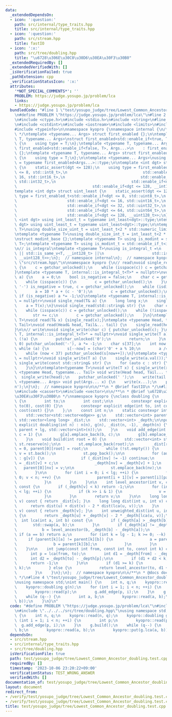 ```yaml
---
data:
  _extendedDependsOn:
  - icon: ':question:'
    path: src/internal/type_traits.hpp
    title: src/internal/type_traits.hpp
  - icon: ':question:'
    path: src/stream.hpp
    title: fastIO
  - icon: ':x:'
    path: src/tree/doubling.hpp
    title: "\u6728\u306E\u30C0\u30D6\u30EA\u30F3\u30B0"
  _extendedRequiredBy: []
  _extendedVerifiedWith: []
  _isVerificationFailed: true
  _pathExtension: cpp
  _verificationStatusIcon: ':x:'
  attributes:
    '*NOT_SPECIAL_COMMENTS*': ''
    PROBLEM: https://judge.yosupo.jp/problem/lca
    links:
    - https://judge.yosupo.jp/problem/lca
  bundledCode: "#line 1 \"test/yosupo_judge/tree/Lowest_Common_Ancestor_doubling.test.cpp\"\
    \n#define PROBLEM \"https://judge.yosupo.jp/problem/lca\"\n#line 2 \"src/stream.hpp\"\
    \n#include <ctype.h>\n#include <stdio.h>\n#include <string>\n#line 2 \"src/internal/type_traits.hpp\"\
    \n#include <cstdint>\n#include <iostream>\n#include <limits>\n#include <numeric>\n\
    #include <typeinfo>\n\nnamespace kyopro {\nnamespace internal {\n/*\n * @ref https://qiita.com/kazatsuyu/items/f8c3b304e7f8b35263d8\n\
    \ */\ntemplate <typename... Args> struct first_enabled {};\n\ntemplate <typename\
    \ T, typename... Args>\nstruct first_enabled<std::enable_if<true, T>, Args...>\
    \ {\n    using type = T;\n};\ntemplate <typename T, typename... Args>\nstruct\
    \ first_enabled<std::enable_if<false, T>, Args...>\n    : first_enabled<Args...>\
    \ {};\ntemplate <typename T, typename... Args> struct first_enabled<T, Args...>\
    \ {\n    using type = T;\n};\n\ntemplate <typename... Args>\nusing first_enabled_t\
    \ = typename first_enabled<Args...>::type;\n\ntemplate <int dgt> struct int_least\
    \ {\n    static_assert(dgt <= 128);\n    using type = first_enabled_t<std::enable_if<dgt\
    \ <= 8, std::int8_t>,\n                                 std::enable_if<dgt <=\
    \ 16, std::int16_t>,\n                                 std::enable_if<dgt <= 32,\
    \ std::int32_t>,\n                                 std::enable_if<dgt <= 64, std::int64_t>,\n\
    \                                 std::enable_if<dgt <= 128, __int128_t>>;\n};\n\
    template <int dgt> struct uint_least {\n    static_assert(dgt <= 128);\n    using\
    \ type = first_enabled_t<std::enable_if<dgt <= 8, std::uint8_t>,\n           \
    \                      std::enable_if<dgt <= 16, std::uint16_t>,\n           \
    \                      std::enable_if<dgt <= 32, std::uint32_t>,\n           \
    \                      std::enable_if<dgt <= 64, std::uint64_t>,\n           \
    \                      std::enable_if<dgt <= 128, __uint128_t>>;\n};\n\ntemplate\
    \ <int dgt> using int_least_t = typename int_least<dgt>::type;\ntemplate <int\
    \ dgt> using uint_least_t = typename uint_least<dgt>::type;\n\ntemplate <typename\
    \ T>\nusing double_size_uint_t = uint_least_t<2 * std::numeric_limits<T>::digits>;\n\
    \ntemplate <typename T>\nusing double_size_int_t = int_least_t<2 * std::numeric_limits<T>::digits>;\n\
    \nstruct modint_base {};\ntemplate <typename T> using is_modint = std::is_base_of<modint_base,\
    \ T>;\ntemplate <typename T> using is_modint_t = std::enable_if_t<is_modint<T>::value>;\n\
    \n// is_integral\ntemplate <typename T>\nusing is_integral_t =\n    std::enable_if_t<std::is_integral_v<T>\
    \ || std::is_same_v<T, __int128_t> ||\n                     std::is_same_v<T,\
    \ __uint128_t>>;\n};  // namespace internal\n};  // namespace kyopro\n#line 6\
    \ \"src/stream.hpp\"\n\nnamespace kyopro {\n// read\nvoid single_read(char& c)\
    \ {\n    c = getchar_unlocked();\n    while (isspace(c)) c = getchar_unlocked();\n\
    }\ntemplate <typename T, internal::is_integral_t<T>* = nullptr>\nvoid single_read(T&\
    \ a) {\n    a = 0;\n    bool is_negative = false;\n    char c = getchar_unlocked();\n\
    \    while (isspace(c)) {\n        c = getchar_unlocked();\n    }\n    if (c ==\
    \ '-') is_negative = true, c = getchar_unlocked();\n    while (isdigit(c)) {\n\
    \        a = 10 * a + (c - '0');\n        c = getchar_unlocked();\n    }\n   \
    \ if (is_negative) a *= -1;\n}\ntemplate <typename T, internal::is_modint_t<T>*\
    \ = nullptr>\nvoid single_read(T& a) {\n    long long x;\n    single_read(x);\n\
    \    a = T(x);\n}\nvoid single_read(std::string& str) {\n    char c = getchar_unlocked();\n\
    \    while (isspace(c)) c = getchar_unlocked();\n    while (!isspace(c)) {\n \
    \       str += c;\n        c = getchar_unlocked();\n    }\n}\ntemplate<typename\
    \ T>\nvoid read(T& x) {single_read(x);}\ntemplate <typename Head, typename...\
    \ Tail>\nvoid read(Head& head, Tail&... tail) {\n    single_read(head), read(tail...);\n\
    }\n\n// write\nvoid single_write(char c) { putchar_unlocked(c); }\ntemplate <typename\
    \ T, internal::is_integral_t<T>* = nullptr>\nvoid single_write(T a) {\n    if\
    \ (!a) {\n        putchar_unlocked('0');\n        return;\n    }\n    if (a <\
    \ 0) putchar_unlocked('-'), a *= -1;\n    char s[37];\n    int now = 37;\n   \
    \ while (a) {\n        s[--now] = (char)'0' + a % 10;\n        a /= 10;\n    }\n\
    \    while (now < 37) putchar_unlocked(s[now++]);\n}\ntemplate <typename T, internal::is_modint_t<T>*\
    \ = nullptr>\nvoid single_write(T a) {\n    single_write(a.val());\n}\n\nvoid\
    \ single_write(const std::string& str) {\n    for (auto c : str) {\n        putchar_unlocked(c);\n\
    \    }\n}\n\ntemplate<typename T>\nvoid write(T x) { single_write(x); }\ntemplate\
    \ <typename Head, typename... Tail> void write(Head head, Tail... tail) {\n  \
    \  single_write(head);\n    putchar_unlocked(' ');\n    write(tail...);\n}\ntemplate\
    \ <typename... Args> void put(Args... x) {\n    write(x...);\n    putchar_unlocked('\\\
    n');\n}\n};  // namespace kyopro\n\n/**\n * @brief fastIO\n */\n#line 2 \"src/tree/doubling.hpp\"\
    \n#include <cassert>\n#include <vector>\n\n/**\n * @brief \u6728\u306E\u30C0\u30D6\
    \u30EA\u30F3\u30B0\n */\nnamespace kyopro {\nclass doubling {\n    struct edge\
    \ {\n        int to;\n        int cost;\n\n        constexpr explicit edge() :\
    \ to(0), cost(0) {}\n        constexpr explicit edge(int to, int cost) : to(to),\
    \ cost(cost) {}\n    };\n    const int n;\n    static constexpr int lg = 21;\n\
    \    std::vector<std::vector<edge>> g;\n    std::vector<int> parent[lg];\n   \
    \ std::vector<long long> _dist;\n    std::vector<int> _depth;\n\npublic:\n   \
    \ explicit doubling(int n) : n(n), g(n), _dist(n, -1), _depth(n) {\n        std::fill(parent,\
    \ parent + lg, std::vector<int>(n));\n    }\n    void add_edge(int a, int b, int\
    \ c = 1) {\n        g[a].emplace_back(b, c);\n        g[b].emplace_back(a, c);\n\
    \    }\n    void build(int root = 0) {\n        std::vector<int> st;\n       \
    \ st.reserve(n);\n\n        st.emplace_back(root);\n        _dist[root] = 0, _depth[root]\
    \ = 0, parent[0][root] = root;\n        while (!st.empty()) {\n            int\
    \ v = st.back();\n            st.pop_back();\n\n            for (auto [nv, c]\
    \ : g[v]) {\n                if (_dist[nv] != -1) continue;\n                _dist[nv]\
    \ = _dist[v] + c;\n                _depth[nv] = _depth[v] + 1;\n             \
    \   parent[0][nv] = v;\n\n                st.emplace_back(nv);\n            }\n\
    \        }\n\n        for (int i = 0; i < lg; ++i) {\n            for (int v =\
    \ 0; v < n; ++v) {\n                parent[i + 1][v] = parent[i][parent[i][v]];\n\
    \            }\n        }\n    }\n\n    int level_ancestor(int v, const int k)\
    \ const {\n        if (_depth[v] < k) return -1;\n\n        for (int i = 0; i\
    \ < lg; ++i) {\n            if (k >> i & 1) {\n                v = parent[i][v];\n\
    \            }\n        }\n        return v;\n    }\n\n    long long dist(int\
    \ v) const { return _dist[v]; }\n    long long dist(int u, int v) const {\n  \
    \      return dist(u) + dist(v) - 2 * dist(lca(u, v));\n    }\n    int depth(int\
    \ v) const { return _depth[v]; }\n    int unweighted_dist(int u, int v) const\
    \ {\n        return _depth[u] + _depth[v] - 2 * _depth[lca(u, v)];\n    }\n  \
    \  int lca(int a, int b) const {\n        if (_depth[a] > _depth[b]) {\n     \
    \       std::swap(a, b);\n        }\n        if (_depth[a] != _depth[b]) {\n \
    \           b = level_ancestor(b, _depth[b] - _depth[a]);\n        }\n       \
    \ if (a == b) return a;\n        for (int k = lg - 1; k >= 0; --k) {\n       \
    \     if (parent[k][a] != parent[k][b]) {\n                a = parent[k][a];\n\
    \                b = parent[k][b];\n            }\n        }\n        return parent[0][a];\n\
    \    }\n\n    int jump(const int from, const int to, const int k) const {\n  \
    \      int p = lca(from, to);\n        int d1 = _depth[from] - _depth[p];\n  \
    \      int d2 = _depth[to] - _depth[p];\n\n        if (d1 + d2 < k) {\n      \
    \      return -1;\n        }\n\n        if (d1 >= k) {\n            return level_ancestor(from,\
    \ k);\n        } else {\n            return level_ancestor(to, d1 + d2 - k);\n\
    \        }\n    }\n};\n};  // namespace kyopro\n\n/**\n * @docs docs/tree/doubling.md\n\
    \ */\n#line 4 \"test/yosupo_judge/tree/Lowest_Common_Ancestor_doubling.test.cpp\"\
    \nusing namespace std;\nint main() {\n    int n, q;\n    kyopro::read(n, q);\n\
    \    kyopro::doubling g(n);\n    for (int i = 1; i < n; ++i) {\n        int p;\n\
    \        kyopro::read(p);\n        g.add_edge(p, i);\n    }\n    g.build();\n\
    \    while (q--) {\n        int a, b;\n        kyopro::read(a, b);\n        kyopro::put(g.lca(a,\
    \ b));\n    }\n}\n"
  code: "#define PROBLEM \"https://judge.yosupo.jp/problem/lca\"\n#include \"../../../src/stream.hpp\"\
    \n#include \"../../../src/tree/doubling.hpp\"\nusing namespace std;\nint main()\
    \ {\n    int n, q;\n    kyopro::read(n, q);\n    kyopro::doubling g(n);\n    for\
    \ (int i = 1; i < n; ++i) {\n        int p;\n        kyopro::read(p);\n      \
    \  g.add_edge(p, i);\n    }\n    g.build();\n    while (q--) {\n        int a,\
    \ b;\n        kyopro::read(a, b);\n        kyopro::put(g.lca(a, b));\n    }\n}"
  dependsOn:
  - src/stream.hpp
  - src/internal/type_traits.hpp
  - src/tree/doubling.hpp
  isVerificationFile: true
  path: test/yosupo_judge/tree/Lowest_Common_Ancestor_doubling.test.cpp
  requiredBy: []
  timestamp: '2023-10-06 23:20:22+09:00'
  verificationStatus: TEST_WRONG_ANSWER
  verifiedWith: []
documentation_of: test/yosupo_judge/tree/Lowest_Common_Ancestor_doubling.test.cpp
layout: document
redirect_from:
- /verify/test/yosupo_judge/tree/Lowest_Common_Ancestor_doubling.test.cpp
- /verify/test/yosupo_judge/tree/Lowest_Common_Ancestor_doubling.test.cpp.html
title: test/yosupo_judge/tree/Lowest_Common_Ancestor_doubling.test.cpp
---
```

